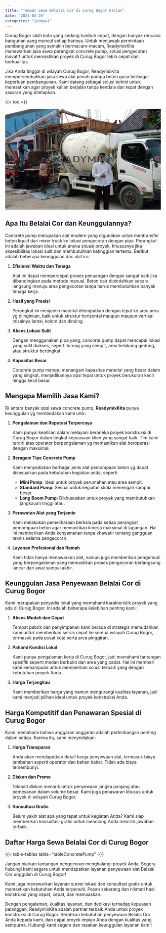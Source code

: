 ```yaml
---
title: "Tempat Sewa Belalai Cor di Curug Bogor Harian"
date: "2023-03-20"
categories: "[pompa]"
---
```


Curug Bogor ialah kota yang sedang tumbuh cepat, dengan banyak rencana bangunan yang muncul setiap harinya. Untuk menjawab permintaan pembangunan yang semakin bermacam-macam, ReadymixKita menawarkan jasa sewa perangkat concrete pump, solusi pengecoran inovatif untuk memastikan proyek di Curug Bogor lebih cepat dan berkualitas.

Jika Anda tinggal di wilayah Curug Bogor, ReadymixKita mempersembahkan jasa sewa alat penuh pompa beton guna berbagai keperluan pembangunan. Kami datang sebagai solusi terkini untuk memastikan agar proyek kalian berjalan tanpa kendala dan tepat dengan sasaran yang ditetapkan.

{{< toc >}}

![Tempat Sewa Belalai Cor di Curug Bogor Harian](/images/pompa/sewa-pompa-22.jpg)

## Apa Itu Belalai Cor dan Keunggulannya?

Concrete pump merupakan alat modern yang digunakan untuk mentransfer beton liquid dari mixer truck ke lokasi pengecoran dengan pipa. Perangkat ini adalah jawaban ideal untuk aneka situasi proyek, khususnya jika aksesibilitas lokasi sulit dan membutuhkan ketinggian tertentu. Berikut adalah beberapa keunggulan dari alat ini:

1. **Efisiensi Waktu dan Tenaga**

   Alat ini dapat mempercepat proses penuangan dengan sangat baik jika dibandingkan pada metode manual. Beton cair dipindahkan secara langsung menuju area pengecoran tanpa harus membutuhkan banyak tenaga kerja.

2. **Hasil yang Presisi**

   Perangkat ini menjamin material ditempatkan dengan tepat ke area area yg diinginkan, baik untuk struktur horizontal maupun maupun vertikal misalnya lantai, kolom dan dinding.

3. **Akses Lokasi Sulit**

   Dengan menggunakan pipa yang, concrete pump dapat mencapai lokasi yang sulit diakses, seperti lorong yang sempit, area belakang gedung, atau struktur bertingkat.

4. **Kapasitas Besar**

   Concrete pump mampu menangani kapasitas material yang besar dalam yang singkat, menjadikannya opsi tepat untuk proyek berukuran kecil hingga kecil besar.

## Mengapa Memilih Jasa Kami?

Di antara banyak opsi sewa concrete pump, **ReadymixKita** punya keunggulan yg membedakan kami unik:

1. **Pengalaman dan Reputasi Terpercaya**

   Kami punyai keahlian dalam melayani beraneka proyek konstruksi di Curug Bogor dalam tingkat kepuasaan klien yang sangat baik. Tim kami terdiri atas operator berpengalaman yg memastikan alat beroperasi dengan maksimal.

2. **Beragam Tipe Concrete Pump**

   Kami menyediakan berbagai jenis alat pemompaan beton yg dapat disesuaikan pada kebutuhan kegiatan anda, seperti:
   - **Mini Pump**: Ideal untuk proyek perumahan atau area sempit.
   - **Standard Pump**: Sesuai untuk kegiatan skala menengah sampai besar.
   - **Long Boom Pump**: Dikhususkan untuk proyek yang membutuhkan jangkauan tinggi atau.

3. **Perawatan Alat yang Terjamin**

   Kami melakukan pemeliharaan berkala pada setiap perangkat pemompaan beton agar memastikan kinerja maksimal di lapangan. Hal ini memberikan Anda kenyamanan tanpa khawatir tentang gangguan teknis selama pengecoran.

4. **Layanan Profesional dan Ramah**

   Kami tidak hanya menawarkan alat, namun juga memberikan pengemudi yang berpengalaman yang memastikan proses pengecoran berlangsung lancar dari awal sampai akhir.

## Keunggulan Jasa Penyewaan Belalai Cor di Curug Bogor

Kami merupakan penyedia lokal yang memahami karakteristik proyek yang ada di Curug Bogor. Ini adalah beberapa kelebihan penting kami:

1. **Akses Mudah dan Cepat**

   Tempat pabrik dan penyimpanan kami berada di strategis memudahkan kami untuk memberikan servis cepat ke semua wilayah Curug Bogor, termasuk pada pusat kota serta area pinggiran.

2. **Pahami Kondisi Lokal**

   Kami punya pengalaman kerja di Curug Bogor, jadi memahami tantangan spesifik seperti medan berbukit dan area yang padat. Hal ini memberi kami kemampuan untuk memberikan solusi terbaik yang dengan kebutuhan proyek Anda.

3. **Harga Terjangkau**

   Kami memberikan harga yang namun mengurangi kualitas layanan, jadi kami menjadi pilihan ideal untuk proyek konstruksi Anda.

## Harga Kompetitif dan Penawaran Spesial di Curug Bogor

Kami memahami bahwa anggaran anggaran adalah pertimbangan penting dalam setiap. Karena itu, kami menyediakan:

1. **Harga Transparan**

   Anda akan mendapatkan detail harga penyewaan alat, termasuk biaya tambahan seperti operator dan bahan bakar. Tidak ada biaya tersembunyi.

2. **Diskon dan Promo**

   Nikmati diskon menarik untuk penyewaan jangka panjang atau pemesanan dalam volume besar. Kami juga penawaran khusus untuk proyek di wilayah Curug Bogor.

3. **Konsultasi Gratis**

   Belum yakin alat apa yang tepat untuk kegiatan Anda? Kami siap memberikan konsultasi gratis untuk menolong Anda memilih jawaban terbaik.

## Daftar Harga Sewa Belalai Cor di Curug Bogor

{{< table-tables table="tableConcretePump" >}}

Jangan biarkan tantangan pengecoran menghalangi proyek Anda. Segera hubungi kami segera untuk mendapatkan layanan penyewaan alat Belalai Cor unggulan di Curug Bogor!

Kami juga menawarkan layanan survei lokasi dan konsultasi gratis untuk memastikan kebutuhan Anda terpenuhi. Pesan sekarang dan nikmati hasil konstruksi yang cepat, cepat, dan memuaskan.

Dengan pengalaman, kualitas layanan, dan dedikasi terhadap kepuasan pelanggan, ReadymixKita adalah partner terbaik Anda untuk proyek konstruksi di Curug Bogor. Serahkan kebutuhan penyewaan Belalai Cor Anda kepada kami, dan capai proyek impian Anda dengan kualitas yang sempurna. Hubungi kami segera dan rasakan keunggulan layanan kami!